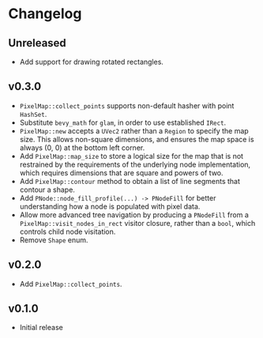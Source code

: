 # Changelog

## Unreleased

* Add support for drawing rotated rectangles.

## v0.3.0

* `PixelMap::collect_points` supports non-default hasher with point `HashSet`.
* Substitute `bevy_math` for `glam`, in order to use established `IRect`.
* `PixelMap::new` accepts a `UVec2` rather than a `Region` to specify the map size. This allows non-square 
  dimensions, and ensures the map space is always (0, 0) at the bottom left corner.
* Add `PixelMap::map_size` to store a logical size for the map that is not restrained by the requirements
  of the underlying node implementation, which requires dimensions that are square and powers of two.
* Add `PixelMap::contour` method to obtain a list of line segments that contour a shape.
* Add `PNode::node_fill_profile(...) -> PNodeFill` for better understanding how a node is populated
  with pixel data.
* Allow more advanced tree navigation by producing a `PNodeFill` from a `PixelMap::visit_nodes_in_rect`
  visitor closure, rather than a `bool`, which controls child node visitation.
* Remove `Shape` enum.

## v0.2.0

* Add `PixelMap::collect_points`.

## v0.1.0

* Initial release
